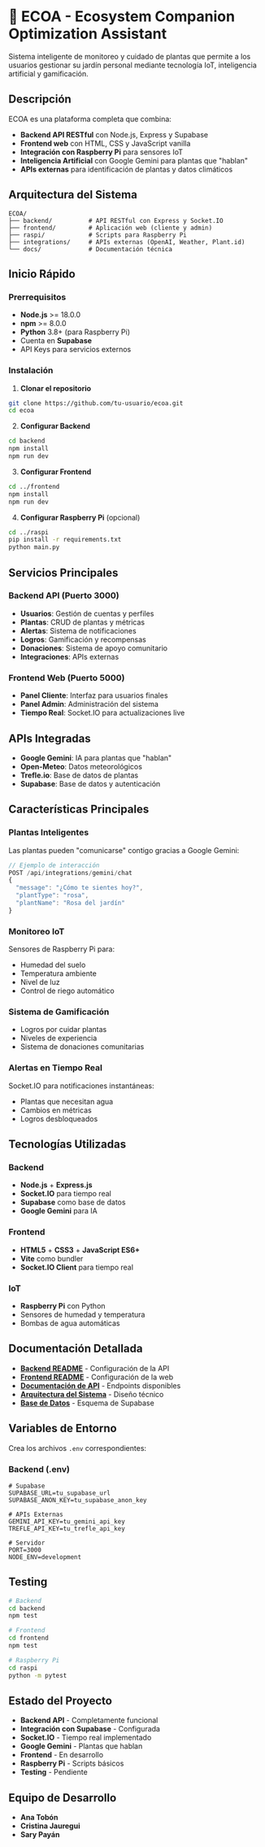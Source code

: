# 🌱 ECOA - Ecosystem Companion Optimization Assistant

Sistema inteligente de monitoreo y cuidado de plantas que permite a los usuarios gestionar su jardín personal mediante tecnología IoT, inteligencia artificial y gamificación.

## Descripción

ECOA es una plataforma completa que combina:
- **Backend API RESTful** con Node.js, Express y Supabase
- **Frontend web** con HTML, CSS y JavaScript vanilla
- **Integración con Raspberry Pi** para sensores IoT
- **Inteligencia Artificial** con Google Gemini para plantas que "hablan"
- **APIs externas** para identificación de plantas y datos climáticos

## Arquitectura del Sistema

```
ECOA/
├── backend/          # API RESTful con Express y Socket.IO
├── frontend/         # Aplicación web (cliente y admin)
├── raspi/            # Scripts para Raspberry Pi
├── integrations/     # APIs externas (OpenAI, Weather, Plant.id)
└── docs/             # Documentación técnica
```

## Inicio Rápido

### Prerrequisitos

- **Node.js** >= 18.0.0
- **npm** >= 8.0.0
- **Python** 3.8+ (para Raspberry Pi)
- Cuenta en **Supabase**
- API Keys para servicios externos

### Instalación

1. **Clonar el repositorio**
```bash
git clone https://github.com/tu-usuario/ecoa.git
cd ecoa
```

2. **Configurar Backend**
```bash
cd backend
npm install
npm run dev
```

3. **Configurar Frontend**
```bash
cd ../frontend
npm install
npm run dev
```

4. **Configurar Raspberry Pi** (opcional)
```bash
cd ../raspi
pip install -r requirements.txt
python main.py
```

## Servicios Principales

### Backend API (Puerto 3000)
- **Usuarios**: Gestión de cuentas y perfiles
- **Plantas**: CRUD de plantas y métricas
- **Alertas**: Sistema de notificaciones
- **Logros**: Gamificación y recompensas
- **Donaciones**: Sistema de apoyo comunitario
- **Integraciones**: APIs externas

### Frontend Web (Puerto 5000)
- **Panel Cliente**: Interfaz para usuarios finales
- **Panel Admin**: Administración del sistema
- **Tiempo Real**: Socket.IO para actualizaciones live

## APIs Integradas

- **Google Gemini**: IA para plantas que "hablan"
- **Open-Meteo**: Datos meteorológicos
- **Trefle.io**: Base de datos de plantas
- **Supabase**: Base de datos y autenticación

## Características Principales

### Plantas Inteligentes
Las plantas pueden "comunicarse" contigo gracias a Google Gemini:
```javascript
// Ejemplo de interacción
POST /api/integrations/gemini/chat
{
  "message": "¿Cómo te sientes hoy?",
  "plantType": "rosa",
  "plantName": "Rosa del jardín"
}
```

### Monitoreo IoT
Sensores de Raspberry Pi para:
- Humedad del suelo
- Temperatura ambiente
- Nivel de luz
- Control de riego automático

### Sistema de Gamificación
- Logros por cuidar plantas
- Niveles de experiencia
- Sistema de donaciones comunitarias

### Alertas en Tiempo Real
Socket.IO para notificaciones instantáneas:
- Plantas que necesitan agua
- Cambios en métricas
- Logros desbloqueados

## Tecnologías Utilizadas

### Backend
- **Node.js** + **Express.js**
- **Socket.IO** para tiempo real
- **Supabase** como base de datos
- **Google Gemini** para IA

### Frontend
- **HTML5** + **CSS3** + **JavaScript ES6+**
- **Vite** como bundler
- **Socket.IO Client** para tiempo real

### IoT
- **Raspberry Pi** con Python
- Sensores de humedad y temperatura
- Bombas de agua automáticas

## Documentación Detallada

- [**Backend README**](./backend/README.md) - Configuración de la API
- [**Frontend README**](./frontend/README.md) - Configuración de la web
- [**Documentación de API**](./docs/api.md) - Endpoints disponibles
- [**Arquitectura del Sistema**](./docs/arquitectura.md) - Diseño técnico
- [**Base de Datos**](./docs/base_datos.md) - Esquema de Supabase

## Variables de Entorno

Crea los archivos `.env` correspondientes:

### Backend (.env)
```env
# Supabase
SUPABASE_URL=tu_supabase_url
SUPABASE_ANON_KEY=tu_supabase_anon_key

# APIs Externas
GEMINI_API_KEY=tu_gemini_api_key
TREFLE_API_KEY=tu_trefle_api_key

# Servidor
PORT=3000
NODE_ENV=development
```

## Testing

```bash
# Backend
cd backend
npm test

# Frontend
cd frontend
npm test

# Raspberry Pi
cd raspi
python -m pytest
```

## Estado del Proyecto

- **Backend API** - Completamente funcional
- **Integración con Supabase** - Configurada
- **Socket.IO** - Tiempo real implementado
- **Google Gemini** - Plantas que hablan
- **Frontend** - En desarrollo
- **Raspberry Pi** - Scripts básicos
- **Testing** - Pendiente

## Equipo de Desarrollo

- **Ana Tobón** 
- **Cristina Jauregui** 
- **Sary Payán** 








